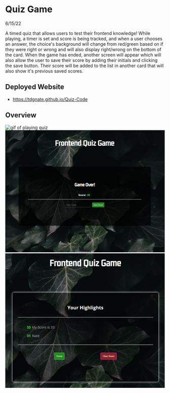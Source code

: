 # Quiz Game

6/15/22

A timed quiz that allows users to test their frontend knowledge! While playing, a timer is set and score is being tracked, and when a user chooses an answer, the choice's background will change from red/green based on if they were right or wrong and will also display right/wrong on the bottom of the card. When the game has ended, another screen will appear which will also allow the user to save their score by adding their initials and clicking the save button. Their score will be added to the list in another card that will also show it's previous saved scores.

## Deployed Website
- https://tdgnate.github.io/Quiz-Code

## Overview

<img src="./Assets/imgs/ezgif-3-d48a795cf0.gif" alt="gif of playing quiz">

<img src="./Assets/imgs/game_over_screen.png" alt="game over screen">

<img src="./Assets/imgs/highlight_screen.png" alt="highlight screen">
